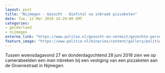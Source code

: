 ```yaml
---
layout: post
title: "Nijmegen - Gezocht - Diefstal na inbraak pizzaketen"
date: Tue, 12 Mar 2019 14:29:00 GMT
categories: 
- gelderland 
- nijmegen 
externe_link: "https://www.politie.nl/gezocht-en-vermist/gezochte-personen/2019/maart/02-oon/gld/diefstal-na-inbraak-pizzaketen.html"
feature_image: "https://www.politie.nl/binaries/content/gallery/politie/gezocht/verdachten/2019/maart/02-on/2018285313-1.jpg"
---
```


Tussen woensdagavond 27 en donderdagochtend 28 juni 2018 zien we op camerabeelden een man inbreken bij een vestiging van een pizzaketen aan de Groenestraat in Nijmegen.
